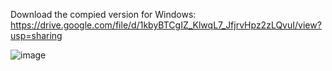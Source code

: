 Download the compied version for Windows: https://drive.google.com/file/d/1kbyBTCgIZ_KlwqL7_JfjrvHpz2zLQvuI/view?usp=sharing

![image](https://github.com/user-attachments/assets/240cf9c5-314d-4dce-a897-71c099792a53)

